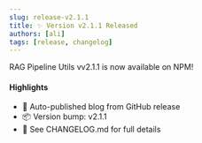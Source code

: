 ```yaml
---
slug: release-v2.1.1
title: ✨ Version v2.1.1 Released
authors: [ali]
tags: [release, changelog]
---
```


RAG Pipeline Utils vv2.1.1 is now available on NPM!

#### Highlights
- 🚀 Auto-published blog from GitHub release
- 📦 Version bump: v2.1.1
- 📘 See CHANGELOG.md for full details
